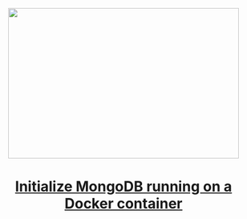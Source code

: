 
<p align="center">
  <img width="460" height="300" src="https://miro.medium.com/max/1400/1*-eFoyoSxSftwXWipyAv0Cw.png">
</p>

<h1 align="center"><a href="https://faun.pub/initialize-mongodb-running-on-a-docker-container-889a43c5668a">Initialize MongoDB running on a Docker container</a></h1>
